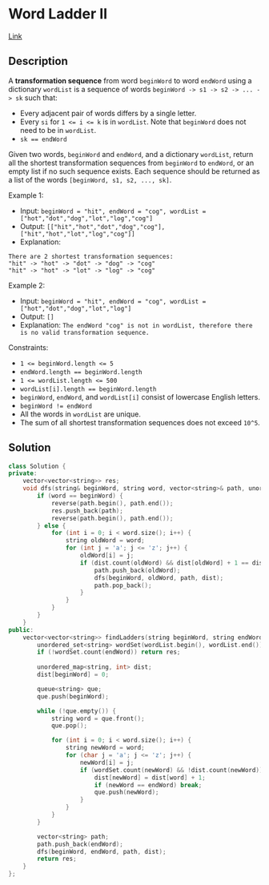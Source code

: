 # Word Ladder II

[Link](https://leetcode.com/problems/word-ladder-ii/description/)

## Description

A **transformation sequence** from word `beginWord` to word `endWord` using a dictionary `wordList` is a sequence of words `beginWord -> s1 -> s2 -> ... -> sk` such that:

- Every adjacent pair of words differs by a single letter.
- Every `si` for `1 <= i <= k` is in `wordList`. Note that `beginWord` does not need to be in `wordList`.
- `sk == endWord`

Given two words, `beginWord` and `endWord`, and a dictionary `wordList`, return all the shortest transformation sequences from `beginWord` to `endWord`, or an empty list if no such sequence exists. Each sequence should be returned as a list of the words `[beginWord, s1, s2, ..., sk]`.

Example 1:

- Input: `beginWord = "hit", endWord = "cog", wordList = ["hot","dot","dog","lot","log","cog"]`
- Output: `[["hit","hot","dot","dog","cog"],["hit","hot","lot","log","cog"]]`
- Explanation:

```
There are 2 shortest transformation sequences:
"hit" -> "hot" -> "dot" -> "dog" -> "cog"
"hit" -> "hot" -> "lot" -> "log" -> "cog"
```

Example 2:

- Input: `beginWord = "hit", endWord = "cog", wordList = ["hot","dot","dog","lot","log"]`
- Output: `[]`
- Explanation: `The endWord "cog" is not in wordList, therefore there is no valid transformation sequence.`

Constraints:

- `1 <= beginWord.length <= 5`
- `endWord.length == beginWord.length`
- `1 <= wordList.length <= 500`
- `wordList[i].length == beginWord.length`
- `beginWord`, `endWord`, and `wordList[i]` consist of lowercase English letters.
- `beginWord != endWord`
- All the words in `wordList` are unique.
- The sum of all shortest transformation sequences does not exceed `10^5`.

## Solution

```C++
class Solution {
private:
    vector<vector<string>> res;
    void dfs(string& beginWord, string word, vector<string>& path, unordered_map<string, int>& dist) {
        if (word == beginWord) {
            reverse(path.begin(), path.end());
            res.push_back(path);
            reverse(path.begin(), path.end());
        } else {
            for (int i = 0; i < word.size(); i++) {
                string oldWord = word;
                for (int j = 'a'; j <= 'z'; j++) {
                    oldWord[i] = j;
                    if (dist.count(oldWord) && dist[oldWord] + 1 == dist[word]) {
                        path.push_back(oldWord);
                        dfs(beginWord, oldWord, path, dist);
                        path.pop_back();
                    }
                }
            }
        }
    }
public:
    vector<vector<string>> findLadders(string beginWord, string endWord, vector<string>& wordList) {
        unordered_set<string> wordSet(wordList.begin(), wordList.end());
        if (!wordSet.count(endWord)) return res;
        
        unordered_map<string, int> dist;
        dist[beginWord] = 0;

        queue<string> que;
        que.push(beginWord);

        while (!que.empty()) {
            string word = que.front();
            que.pop();

            for (int i = 0; i < word.size(); i++) {
                string newWord = word;
                for (char j = 'a'; j <= 'z'; j++) {
                    newWord[i] = j;
                    if (wordSet.count(newWord) && !dist.count(newWord)) {
                        dist[newWord] = dist[word] + 1;
                        if (newWord == endWord) break;
                        que.push(newWord);
                    }
                }
            }
        }

        vector<string> path;
        path.push_back(endWord);
        dfs(beginWord, endWord, path, dist);
        return res;
    }
};
```
